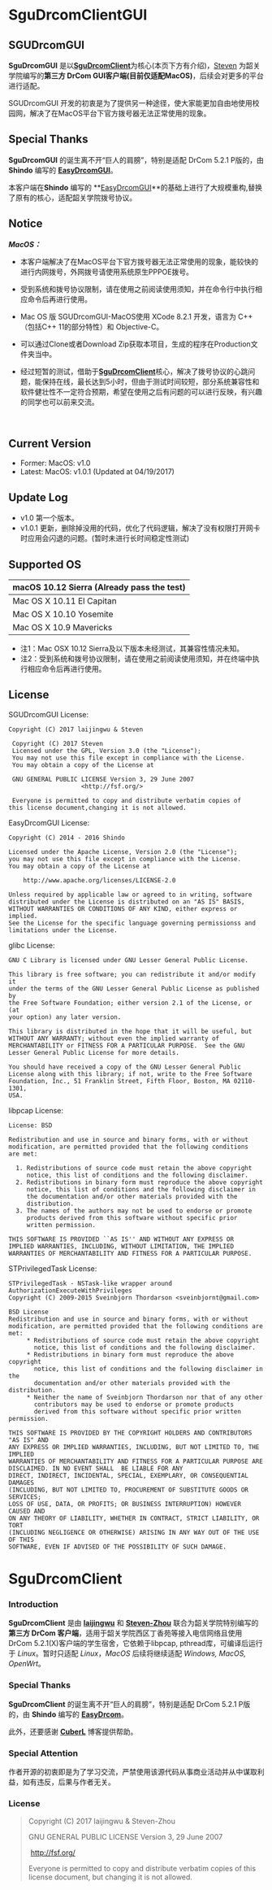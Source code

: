 # SguDrcomClientGUI



## SGUDrcomGUI

**SguDrcomGUI** 是以[**SguDrcomClient**](https://github.com/laijingwu/sgu_drcom_client)为核心(本页下方有介绍)，[Steven](https://github.com/Zhou-Haowei) 为韶关学院编写的**第三方 DrCom GUI客户端(目前仅适配MacOS)**，后续会对更多的平台进行适配。

SGUDrcomGUI 开发的初衷是为了提供另一种途径，使大家能更加自由地使用校园网，解决了在MacOS平台下官方拨号器无法正常使用的现象。



## Special Thanks

**SguDrcomGUI** 的诞生离不开“巨人的肩膀”，特别是适配 DrCom 5.2.1 P版的，由 **Shindo** 编写的 **[EasyDrcomGUI](https://github.com/coverxit/EasyDrcomGUI)**。

本客户端在**Shindo** 编写的 **[EasyDrcomGUI](https://github.com/coverxit/EasyDrcomGUI)**的基础上进行了大规模重构,替换了原有的核心，适配韶关学院拨号协议。



## Notice

***MacOS：***

- 本客户端解决了在MacOS平台下官方拨号器无法正常使用的现象，能较快的进行内网拨号，外网拨号请使用系统原生PPPOE拨号。

- 受到系统和拨号协议限制，请在使用之前阅读使用须知，并在命令行中执行相应命令后再进行使用。

- Mac OS 版 SGUDrcomGUI-MacOS使用 XCode 8.2.1 开发，语言为 C++（包括C++ 11的部分特性）和 Objective-C。

- 可以通过Clone或者Download Zip获取本项目，生成的程序在Production文件夹当中。

- 经过短暂的测试，借助于[**SguDrcomClient**](https://github.com/laijingwu/sgu_drcom_client)核心，解决了拨号协议的心跳问题，能保持在线，最长达到5小时，但由于测试时间较短，部分系统兼容性和软件健壮性不一定符合预期，希望在使用之后有问题的可以进行反映，有兴趣的同学也可以前来交流。

  ​


## Current Version

- Former: MacOS: v1.0
- Latest: MacOS: v1.0.1 (Updated at 04/19/2017)




## Update Log

- v1.0 第一个版本。
- v1.0.1 更新，删除掉没用的代码，优化了代码逻辑，解决了没有权限打开网卡时应用会闪退的问题。(暂时未进行长时间稳定性测试)



## Supported OS

| macOS 10.12 Sierra (Already pass the test) |
| ---------------------------------------- |
| Mac OS X 10.11 El Capitan                |
| Mac OS X 10.10 Yosemite                  |
| Mac OS X 10.9 Mavericks                  |

- 注1：Mac OSX 10.12 Sierra及以下版本未经测试，其兼容性情况未知。
- 注2：受到系统和拨号协议限制，请在使用之前阅读使用须知，并在终端中执行相应命令后再进行使用。




## License

SGUDrcomGUI License:

```
Copyright (C) 2017 laijingwu & Steven
```

```
 Copyright (C) 2017 Steven
 Licensed under the GPL, Version 3.0 (the "License");
 You may not use this file except in compliance with the License.
 You may obtain a copy of the License at
 
 GNU GENERAL PUBLIC LICENSE Version 3, 29 June 2007	             				
 					<http://fsf.org/>
 
 Everyone is permitted to copy and distribute verbatim copies of              this license document,changing it is not allowed.
```



EasyDrcomGUI License:

```
Copyright (C) 2014 - 2016 Shindo 
```

```
Licensed under the Apache License, Version 2.0 (the "License");
you may not use this file except in compliance with the License.
You may obtain a copy of the License at

	http://www.apache.org/licenses/LICENSE-2.0

Unless required by applicable law or agreed to in writing, software
distributed under the License is distributed on an "AS IS" BASIS,
WITHOUT WARRANTIES OR CONDITIONS OF ANY KIND, either express or implied.
See the License for the specific language governing permissionss and
limitations under the License.
```



glibc License:

```
GNU C Library is licensed under GNU Lesser General Public License.
```

```
This library is free software; you can redistribute it and/or modify it
under the terms of the GNU Lesser General Public License as published by
the Free Software Foundation; either version 2.1 of the License, or (at
your option) any later version.

This library is distributed in the hope that it will be useful, but
WITHOUT ANY WARRANTY; without even the implied warranty of
MERCHANTABILITY or FITNESS FOR A PARTICULAR PURPOSE.  See the GNU
Lesser General Public License for more details.

You should have received a copy of the GNU Lesser General Public
License along with this library; if not, write to the Free Software
Foundation, Inc., 51 Franklin Street, Fifth Floor, Boston, MA 02110-1301,
USA.
```



libpcap License:

```
License: BSD
```

```
Redistribution and use in source and binary forms, with or without
modification, are permitted provided that the following conditions
are met:

  1. Redistributions of source code must retain the above copyright
     notice, this list of conditions and the following disclaimer.
  2. Redistributions in binary form must reproduce the above copyright
     notice, this list of conditions and the following disclaimer in
     the documentation and/or other materials provided with the
     distribution.
  3. The names of the authors may not be used to endorse or promote
     products derived from this software without specific prior
     written permission.

THIS SOFTWARE IS PROVIDED ``AS IS'' AND WITHOUT ANY EXPRESS OR
IMPLIED WARRANTIES, INCLUDING, WITHOUT LIMITATION, THE IMPLIED
WARRANTIES OF MERCHANTABILITY AND FITNESS FOR A PARTICULAR PURPOSE.
```



STPrivilegedTask License:

```
STPrivilegedTask - NSTask-like wrapper around AuthorizationExecuteWithPrivileges
Copyright (C) 2009-2015 Sveinbjorn Thordarson <sveinbjornt@gmail.com>
 
BSD License
Redistribution and use in source and binary forms, with or without
modification, are permitted provided that the following conditions are met:
     * Redistributions of source code must retain the above copyright
       notice, this list of conditions and the following disclaimer.
     * Redistributions in binary form must reproduce the above copyright
       notice, this list of conditions and the following disclaimer in the
       documentation and/or other materials provided with the distribution.
     * Neither the name of Sveinbjorn Thordarson nor that of any other
       contributors may be used to endorse or promote products
       derived from this software without specific prior written permission.
  
THIS SOFTWARE IS PROVIDED BY THE COPYRIGHT HOLDERS AND CONTRIBUTORS "AS IS" AND
ANY EXPRESS OR IMPLIED WARRANTIES, INCLUDING, BUT NOT LIMITED TO, THE IMPLIED
WARRANTIES OF MERCHANTABILITY AND FITNESS FOR A PARTICULAR PURPOSE ARE
DISCLAIMED. IN NO EVENT SHALL  BE LIABLE FOR ANY
DIRECT, INDIRECT, INCIDENTAL, SPECIAL, EXEMPLARY, OR CONSEQUENTIAL DAMAGES
(INCLUDING, BUT NOT LIMITED TO, PROCUREMENT OF SUBSTITUTE GOODS OR SERVICES;
LOSS OF USE, DATA, OR PROFITS; OR BUSINESS INTERRUPTION) HOWEVER CAUSED AND
ON ANY THEORY OF LIABILITY, WHETHER IN CONTRACT, STRICT LIABILITY, OR TORT
(INCLUDING NEGLIGENCE OR OTHERWISE) ARISING IN ANY WAY OUT OF THE USE OF THIS
SOFTWARE, EVEN IF ADVISED OF THE POSSIBILITY OF SUCH DAMAGE.
```



# SguDrcomClient

### Introduction

**SguDrcomClient** 是由 **[laijingwu](https://laijingwu.com)** 和 **[Steven-Zhou](https://github.com/Zhou-Haowei)** 联合为韶关学院特别编写的**第三方 DrCom 客户端**，适用于韶关学院西区丁香苑等接入电信网络且使用DrCom 5.2.1(X)客户端的学生宿舍，它依赖于libpcap, pthread库，可编译后运行于 *Linux*。暂时只适配 *Linux*，*MacOS* 后续将继续适配 *Windows, MacOS, OpenWrt*。

### Special Thanks

**SguDrcomClient** 的诞生离不开“巨人的肩膀”，特别是适配 DrCom 5.2.1 P版的，由 **Shindo** 编写的 **[EasyDrcom](https://github.com/coverxit/EasyDrcom)**。

此外，还要感谢 [**CuberL**](http://cuberl.com/2016/09/17/make-a-drcom-client-by-yourself/) 博客提供帮助。

### Special Attention

作者开源的初衷即是为了学习交流，严禁使用该源代码从事商业活动并从中谋取利益，如有违反，后果与作者无关。

### License

> Copyright (C) 2017 laijingwu & Steven-Zhou
>
> GNU GENERAL PUBLIC LICENSE Version 3, 29 June 2007
>
> ​	<http://fsf.org/>
>
> Everyone is permitted to copy and distribute verbatim copies of this license document, but changing it is not allowed.



